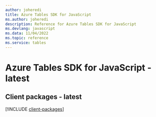 ```yaml
---
author: joheredi
title: Azure Tables SDK for JavaScript
ms.author: joheredi
description: Reference for Azure Tables SDK for JavaScript
ms.devlang: javascript
ms.data: 11/04/2022
ms.topic: reference
ms.service: tables
---
```

# Azure Tables SDK for JavaScript - latest

## Client packages - latest
[!INCLUDE [client-packages](tables-client-index.md)]